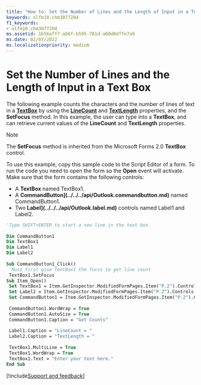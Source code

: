 ```yaml
---
title: "How to: Set the Number of Lines and the Length of Input in a Text Box"
keywords: olfm10.chm3077204
f1_keywords:
- olfm10.chm3077204
ms.assetid: 1b56aff7-ab6f-b595-781d-a60d0dffe7a9
ms.date: 02/07/2022
ms.localizationpriority: medium
---
```



# Set the Number of Lines and the Length of Input in a Text Box

The following example counts the characters and the number of lines of text in a **[TextBox](../../../api/Outlook.textbox.md)** by using the **[LineCount](../../../api/Outlook.textbox.linecount.md)** and **[TextLength](../../../api/Outlook.textbox.textlength.md)** properties, and the **SetFocus** method. In this example, the user can type into a **TextBox**, and can retrieve current values of the **LineCount** and **TextLength** properties.

>[!NOTE]
>The **SetFocus** method is inherited from the Microsoft Forms 2.0 **TextBox** control.

To use this example, copy this sample code to the Script Editor of a form. To run the code you need to open the form so the **Open** event will activate. Make sure that the form contains the following controls:

- A **TextBox** named TextBox1.
- A **CommandButton](../../../api/Outlook.commandbutton.md)** named CommandButton1.
- Two **Label](../../../api/Outlook.label.md)** controls named Label1 and Label2.

```vb
'Type SHIFT+ENTER to start a new line in the text box. 
 
Dim CommandButton1 
Dim TextBox1 
Dim Label1 
Dim Label2 
 
Sub CommandButton1_Click() 
 'Must first give TextBox1 the focus to get line count 
 TextBox1.SetFocus 
Sub Item_Open() 
 Set TextBox1 = Item.GetInspector.ModifiedFormPages.Item("P.2").Controls("TextBox1") 
 Set Label2 = Item.GetInspector.ModifiedFormPages.Item("P.2").Controls("Label2") 
 Set CommandButton1 = Item.GetInspector.ModifiedFormPages.Item("P.2").Controls("CommandButton1") 
 
 CommandButton1.WordWrap = True 
 CommandButton1.AutoSize = True 
 CommandButton1.Caption = "Get Counts" 
 
 Label1.Caption = "LineCount = " 
 Label2.Caption = "TextLength = " 
 
 TextBox1.MultiLine = True 
 TextBox1.WordWrap = True 
 TextBox1.Text = "Enter your text here." 
End Sub
```

[!include[Support and feedback](~/includes/feedback-boilerplate.md)]
